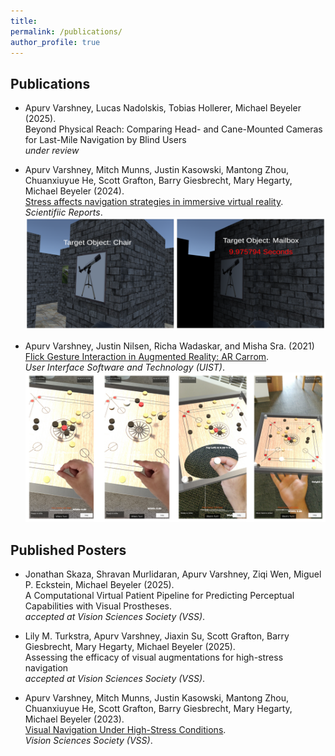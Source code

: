 ```yaml
---
title:
permalink: /publications/
author_profile: true
---
```


## Publications

- Apurv Varshney, Lucas Nadolskis, Tobias Hollerer, Michael Beyeler (2025). <br>
  Beyond Physical Reach: Comparing Head- and Cane-Mounted Cameras for Last-Mile Navigation by Blind Users <br>
  *under review*

- Apurv Varshney, Mitch Munns, Justin Kasowski, Mantong Zhou, Chuanxiuyue He, Scott Grafton, Barry Giesbrecht, Mary Hegarty, Michael Beyeler (2024). <br>
  [Stress affects navigation strategies in immersive virtual reality](https://www.nature.com/articles/s41598-024-56048-8). <br>
  *Scientifiic Reports*.<br>
  ![title](/images/stress.png)

- Apurv Varshney, Justin Nilsen, Richa Wadaskar, and Misha Sra. (2021) <br>
  [Flick Gesture Interaction in Augmented Reality: AR Carrom](https://dl.acm.org/doi/10.1145/3474349.3480229). <br>
  *User Interface Software and Technology (UIST)*. <br>
  ![title](/images/flick.png)

## Published Posters
- Jonathan Skaza, Shravan Murlidaran, Apurv Varshney, Ziqi Wen, Miguel P. Eckstein, Michael Beyeler (2025). <br>
  A Computational Virtual Patient Pipeline for Predicting Perceptual Capabilities with Visual Prostheses. <br>
  *accepted at Vision Sciences Society (VSS)*.

- Lily M. Turkstra, Apurv Varshney, Jiaxin Su, Scott Grafton, Barry Giesbrecht, Mary Hegarty, Michael Beyeler (2025). <br>
  Assessing the efficacy of visual augmentations for high-stress navigation <br>
  *accepted at Vision Sciences Society (VSS)*.

- Apurv Varshney, Mitch Munns, Justin Kasowski, Mantong Zhou, Chuanxiuyue He, Scott Grafton, Barry Giesbrecht, Mary Hegarty, Michael Beyeler (2023). <br>
  [Visual Navigation Under High-Stress Conditions](https://doi.org/10.1167/jov.23.9.5184). <br>
  *Vision Sciences Society (VSS)*.
